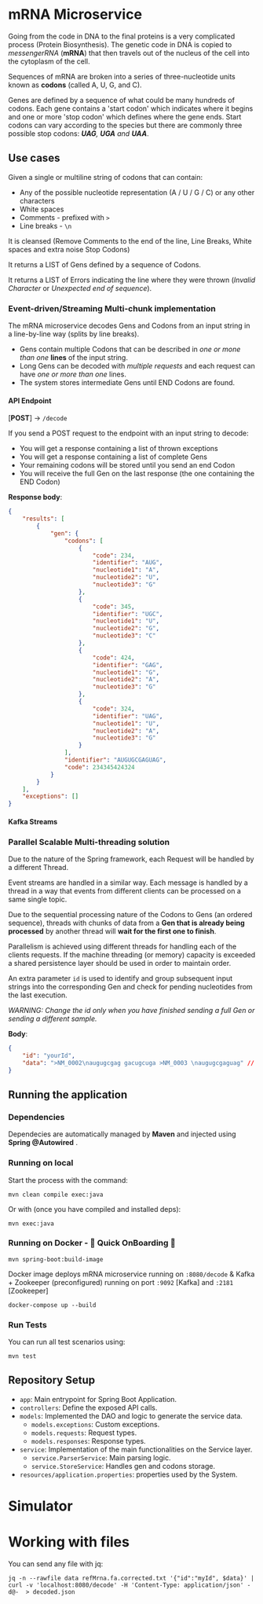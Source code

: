 # mRNA Microservice

Going from the code in DNA to the final proteins is a very complicated process (Protein Biosynthesis). 
The genetic code in DNA is copied to *messengerRNA* (**mRNA**) that then travels out of the nucleus of the cell into the cytoplasm of the cell. 

Sequences of mRNA are broken into a series of three-nucleotide units known as **codons** (called A, U, G, and C).

Genes are defined by a sequence of what could be many hundreds of codons. Each gene contains a 'start codon' which indicates where it begins and one or more 'stop codon' which defines where the gene ends. Start codons can vary according to the species but there are commonly three possible stop codons: ***UAG**, **UGA** and **UAA***.

## Use cases

Given a single or multiline string of codons that can contain:
* Any of the possible nucleotide representation (A / U / G / C) or any other characters
* White spaces
* Comments - prefixed with `>`
* Line breaks - `\n`

It is cleansed (Remove Comments to the end of the line, Line Breaks, White spaces and extra noise Stop Codons)

It returns a LIST of Gens defined by a sequence of Codons.

It returns a LIST of Errors indicating the line where they were thrown (*Invalid Character* or *Unexpected end of sequence*).

### Event-driven/Streaming Multi-chunk implementation

The mRNA microservice decodes Gens and Codons from an input string in a line-by-line way (splits by line breaks). 
* Gens contain multiple Codons that can be described in *one or mone than one* **lines** of the input string. 
* Long Gens can be decoded with *multiple requests* and each request can have *one or more than one* lines. 
* The system stores intermediate Gens until END Codons are found.  

#### API Endpoint

[**POST**] -> `/decode`

If you send a POST request to the endpoint with an input string to decode:
* You will get a response containing a list of thrown exceptions
* You will get a response containing a list of complete Gens
* Your remaining codons will be stored until you send an end Codon
* You will receive the full Gen on the last response (the one containing the END Codon)

**Response body**:
```json
{
    "results": [
        {
            "gen": {
                "codons": [
                    {
                        "code": 234,
                        "identifier": "AUG",
                        "nucleotide1": "A",
                        "nucleotide2": "U",
                        "nucleotide3": "G"
                    },
                    {
                        "code": 345,
                        "identifier": "UGC",
                        "nucleotide1": "U",
                        "nucleotide2": "G",
                        "nucleotide3": "C"
                    },
                    {
                        "code": 424,
                        "identifier": "GAG",
                        "nucleotide1": "G",
                        "nucleotide2": "A",
                        "nucleotide3": "G"
                    },
                    {
                        "code": 324,
                        "identifier": "UAG",
                        "nucleotide1": "U",
                        "nucleotide2": "A",
                        "nucleotide3": "G"
                    }
                ],
                "identifier": "AUGUGCGAGUAG",
                "code": 234345424324
            }
        }
    ],
    "exceptions": []
}
```

#### Kafka Streams

### Parallel Scalable Multi-threading solution

Due to the nature of the Spring framework, each Request will be handled by a different Thread.

Event streams are handled in a similar way. Each message is handled by a thread in a way that events from different clients can be processed on a same single topic.

Due to the sequential processing nature of the Codons to Gens (an ordered sequence), threads with chunks of data from a **Gen that is already being processed** by another thread will **wait for the first one to finish**. 

Parallelism is achieved using different threads for handling each of the clients requests. If the machine threading (or memory) capacity is exceeded a shared persistence layer should be used in order to maintain order.

An extra parameter `id` is used to identify and group subsequent input strings into the corresponding Gen and check for pending nucleotides from the last execution. 

*WARNING: Change the id only when you have finished sending a full Gen or sending a different sample.* 

**Body**:

```json
{
    "id": "yourId",
    "data": ">NM_0002\naugugcgag gacugcuga >NM_0003 \naugugcgaguag" // <- Example string
}
```

## Running the application

### Dependencies
Dependecies are automatically managed by **Maven** and injected using **Spring @Autowired** .

### Running on local
Start the process with the command:
```shell script
mvn clean compile exec:java  
```
Or with (once you have compiled and installed deps):
```shell script
mvn exec:java
```

### Running on Docker - 👀 Quick OnBoarding 🤖

```shell script
mvn spring-boot:build-image
```
Docker image deploys mRNA microservice running on `:8080/decode` & Kafka + Zookeeper (preconfigured) running on port `:9092` [Kafka] and `:2181` [Zookeeper]

```shell script
docker-compose up --build 
```

### Run Tests
You can run all test scenarios using:
```shell script
mvn test
```

## Repository Setup

- `app`: Main entrypoint for Spring Boot Application.
- `controllers`: Define the exposed API calls.
- `models`: Implemented the DAO and logic to generate the service data.
    * `models.exceptions`: Custom exceptions.
    * `models.requests`: Request types.
    * `models.responses`: Response types.
- `service`: Implementation of the main functionalities on the Service layer.
    * `service.ParserService`: Main parsing logic.
    * `service.StoreService`: Handles gen and codons storage.
- `resources/application.properties`: properties used by the System.

# Simulator

# Working with files

You can send any file with jq:
```shell script
jq -n --rawfile data refMrna.fa.corrected.txt '{"id":"myId", $data}' | curl -v 'localhost:8080/decode' -H 'Content-Type: application/json' -d@-  > decoded.json
```